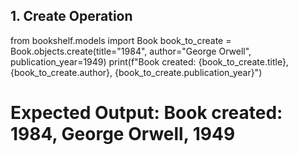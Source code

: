## 1. Create Operation
from bookshelf.models import Book
book_to_create = Book.objects.create(title="1984", author="George Orwell", publication_year=1949)
print(f"Book created: {book_to_create.title}, {book_to_create.author}, {book_to_create.publication_year}")
# Expected Output: Book created: 1984, George Orwell, 1949

